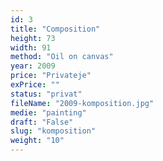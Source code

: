 ```yaml
---
id: 3
title: "Composition"
height: 73
width: 91
method: "Oil on canvas"
year: 2009
price: "Privateje"
exPrice: ""
status: "privat"
fileName: "2009-komposition.jpg"
medie: "painting"
draft: "False"
slug: "komposition"
weight: "10"
---
```

